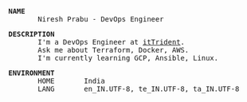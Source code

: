 <samp>
<p>
<b>NAME</b><br>
       Niresh Prabu - DevOps Engineer
</p>

<p>
<b>DESCRIPTION</b><br>
        I'm a DevOps Engineer at <a href="https://ittrident.com">itTrident</a>.<br>
       Ask me about Terraform, Docker, AWS.<br>
       I'm currently learning GCP, Ansible, Linux.
</p>

<p>
<b>ENVIRONMENT</b><br>
       HOME       India<br>
       LANG       en_IN.UTF-8, te_IN.UTF-8, ta_IN.UTF-8
</p>
</samp>
